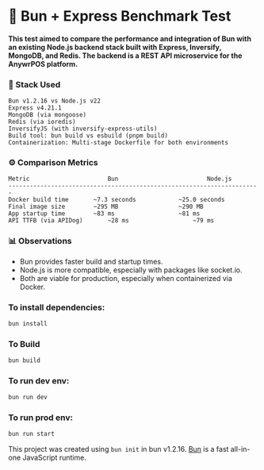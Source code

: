 # 🧪 Bun + Express Benchmark Test

#### This test aimed to compare the performance and integration of Bun with an existing Node.js backend stack built with Express, Inversify, MongoDB, and Redis. The backend is a REST API microservice for the AnywrPOS platform.

### 🔧 Stack Used

```
Bun v1.2.16 vs Node.js v22
Express v4.21.1
MongoDB (via mongoose)
Redis (via ioredis)
InversifyJS (with inversify-express-utils)
Build tool: bun build vs esbuild (pnpm build)
Containerization: Multi-stage Dockerfile for both environments
```

### ⚙️ Comparison Metrics
```
Metric	                    Bun	                        Node.js
-----------------------------------------------------------------------
Docker build time	    ~7.3 seconds	        ~25.0 seconds
Final image size	    ~295 MB	                ~290 MB
App startup time	    ~83 ms	                ~81 ms
API TTFB (via APIDog)	    ~28 ms	                ~79 ms
```

### 📊 Observations
- Bun provides faster build and startup times.
- Node.js is more compatible, especially with packages like socket.io.
- Both are viable for production, especially when containerized via Docker.

### To install dependencies:

```bash
bun install
```

### To Build
```bash
bun build
```

### To run dev env:

```bash
bun run dev
```

### To run prod env:

```bash
bun run start
```

This project was created using `bun init` in bun v1.2.16. [Bun](https://bun.sh) is a fast all-in-one JavaScript runtime.
